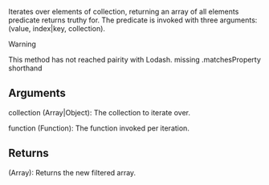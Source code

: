 Iterates over elements of collection, returning an array of all elements predicate returns truthy for. The predicate is invoked with three arguments: (value, index|key, collection).

> [!Warning]
> This method has not reached pairity with Lodash.
> missing .matchesProperty shorthand


## Arguments

collection (Array|Object): The collection to iterate over.

function (Function): The function invoked per iteration.


## Returns

(Array): Returns the new filtered array.
